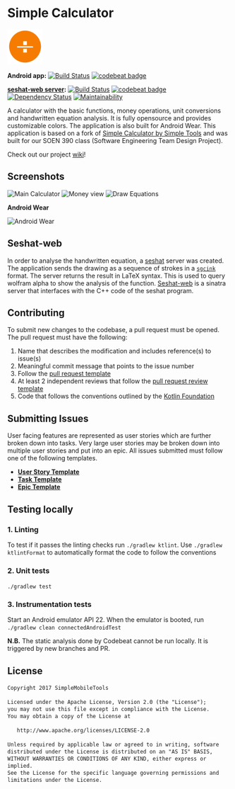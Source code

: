 # Simple Calculator 
<img alt="Logo" src="commons/src/main/res/mipmap-xxxhdpi/ic_launcher.png" width="80">

**Android app:** [![Build Status](https://travis-ci.org/jusleg/simple-calculator-FAMINGO.svg?branch=master)](https://travis-ci.org/jusleg/simple-calculator-FAMINGO) [![codebeat badge](https://codebeat.co/badges/9ce2c059-5bb7-46bd-b512-a746ce275690)](https://codebeat.co/projects/github-com-jusleg-simple-calculator-master)

**[seshat-web server](https://github.com/jusleg/seshat-web):** [![Build Status](https://travis-ci.org/jusleg/seshat-web.svg?branch=master)](https://travis-ci.org/jusleg/seshat-web) [![codebeat badge](https://codebeat.co/badges/89221ca6-ae12-4acf-a4c5-a967f2f8a77e)](https://codebeat.co/projects/github-com-jusleg-seshat-web-master) [![Dependency Status](https://gemnasium.com/badges/github.com/jusleg/seshat-web.svg)](https://gemnasium.com/github.com/jusleg/seshat-web) [![Maintainability](https://api.codeclimate.com/v1/badges/8a958baf7fd286770d40/maintainability)](https://codeclimate.com/github/jusleg/seshat-web/maintainability)

A calculator with the basic functions, money operations, unit conversions and handwritten equation analysis. It is fully opensource and provides customizable colors. The application is also built for Android Wear. This application is based on a fork of [Simple Calculator by Simple Tools](https://github.com/SimpleMobileTools/Simple-Calculator) and was built for our SOEN 390 class (Software Engineering Team Design Project).

Check out our project [wiki](https://github.com/jusleg/simple-calculator/wiki)!

## Screenshots

<img width="250" alt="Main Calculator" src="https://user-images.githubusercontent.com/4406751/38581965-4645bc46-3cdc-11e8-978f-ca166ca8bbda.png"> <img width="250" alt="Money view" src="https://user-images.githubusercontent.com/4406751/38581999-62d1e83a-3cdc-11e8-9269-db4a887b94cb.png"> <img width="250" alt="Draw Equations" src="https://user-images.githubusercontent.com/4406751/38582150-e0edc05e-3cdc-11e8-92c8-4b61fdf0aff9.png">

**Android Wear**

<img width="250" alt="Android Wear" src="https://camo.githubusercontent.com/692db6d0eb1172a33d81b02e93aeadc82ca05676/68747470733a2f2f6d656469612e67697068792e636f6d2f6d656469612f32354c757736496d446e47356530494c59702f67697068792e676966">

## Seshat-web
In order to analyse the handwritten equation, a [seshat](https://github.com/falvaro/seshat) server was created. The application sends the drawing as a sequence of strokes in a [`sgcink`](https://www.scg.uwaterloo.ca/mathbrush/publications/corpus.pdf) format. The server returns the result in LaTeX syntax. This is used to query wolfram alpha to show the analysis of the function. [Seshat-web](https://github.com/jusleg/seshat-web) is a sinatra server that interfaces with the C++ code of the seshat program.

## Contributing

To submit new changes to the codebase, a pull request must be opened. The pull request must have the following:
  1. Name that describes the modification and includes reference(s) to issue(s)
  2. Meaningful commit message that points to the issue number
  3. Follow the [pull request template](https://github.com/jusleg/simple-calculator-FAMINGO/blob/master/.github/PULL_REQUEST_TEMPLATE.md)
  4. At least 2 independent reviews that follow the [pull request review template](https://github.com/jusleg/simple-calculator-FAMINGO/blob/master/.github/PULL_REQUEST_REVIEW_TEMPLATE.md)
  5. Code that follows the conventions outlined by the [Kotlin Foundation](https://kotlinlang.org/docs/reference/coding-conventions.html)

## Submitting Issues

User facing features are represented as user stories which are further broken down into tasks. Very large user stories may be broken down into multiple user stories and put into an epic. All issues submitted must follow one of the following templates.

* **[User Story Template](https://github.com/jusleg/simple-calculator-FAMINGO/blob/master/.github/ISSUE_TEMPLATE.md)**
* **[Task Template](https://github.com/jusleg/simple-calculator-FAMINGO/blob/master/.github/TASK_TEMPLATE.md)**
* **[Epic Template](https://github.com/jusleg/simple-calculator-FAMINGO/blob/master/.github/EPIC_TEMPLATE.md)**

## Testing locally
### 1. Linting

To test if it passes the linting checks run `./gradlew ktlint`. Use `./gradlew ktlintFormat` to automatically format the code to follow the conventions

### 2. Unit tests

`./gradlew test`

### 3. Instrumentation tests

Start an Android emulator API 22. When the emulator is booted, run `./gradlew clean connectedAndroidTest`

**N.B.** The static analysis done by Codebeat cannot be run locally. It is triggered by new branches and PR.

## License

    Copyright 2017 SimpleMobileTools

    Licensed under the Apache License, Version 2.0 (the "License");
    you may not use this file except in compliance with the License.
    You may obtain a copy of the License at

       http://www.apache.org/licenses/LICENSE-2.0

    Unless required by applicable law or agreed to in writing, software
    distributed under the License is distributed on an "AS IS" BASIS,
    WITHOUT WARRANTIES OR CONDITIONS OF ANY KIND, either express or implied.
    See the License for the specific language governing permissions and
    limitations under the License.
